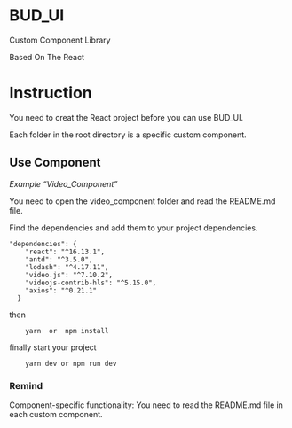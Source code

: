 # BUD_UI

Custom Component Library

Based On The React

# Instruction

You need to creat the React project before you can use BUD_UI.

Each folder in the root directory is a specific custom component.

## Use Component

*Example “Video_Component”*

You need to open the video_component folder and read the README.md file.

Find the dependencies and add them to your project dependencies.
```
"dependencies": {
    "react": "^16.13.1",
    "antd": "^3.5.0",
    "lodash": "^4.17.11",
    "video.js": "^7.10.2",
    "videojs-contrib-hls": "^5.15.0",
    "axios": "^0.21.1"
  }
```
then
```
    yarn  or  npm install
```
finally start your project
```
    yarn dev or npm run dev
```

### Remind

Component-specific functionality: You need to read the README.md file in each custom component.




